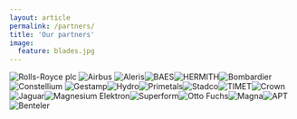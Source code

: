 ```yaml
---
layout: article
permalink: /partners/
title: 'Our partners'
image:
  feature: blades.jpg
---
```



![Rolls-Royce plc]({{site.url}}/images/rollsroyce_logo.png) ![Airbus]({{site.url}}/images/airbus_logo.png)
![Aleris]({{site.url}}/images/aleris_logo.png)![BAES]({{site.url}}/images/baesystems_logo.png)![HERMITH]({{site.url}}/images/hermith_logo.png)![Bombardier]({{site.url}}/images/bombardier_logo.png)![Constellium]({{site.url}}/images/constellium_logo.png)
![Gestamp]({{site.url}}/images/gestamp_logo.png)![Hydro]({{site.url}}/images/hydro_logo.png)![Primetals]({{site.url}}/images/primetals_logo.png)![Stadco]({{site.url}}/images/stadco_logo.png)![TIMET]({{site.url}}/images/timet_logo.png)![Crown]({{site.url}}/images/crown_logo.png)![Jaguar]({{site.url}}/images/jaguar_logo.png)![Magnesium Elektron]({{site.url}}/images/mek_logo.png)![Superform]({{site.url}}/images/superform_logo.png)![Otto Fuchs]({{site.url}}/images/ottofuchs_logo.png)![Magna]({{site.url}}/images/magna_logo.png)![APT]({{site.url}}/images/apt_logo.png)![Benteler]({{site.url}}/images/benteler_logo.png)
